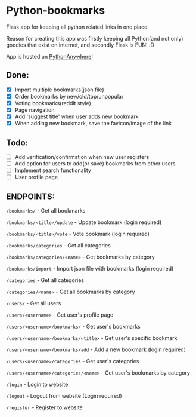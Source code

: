 # Python-bookmarks
Flask app for keeping all python related links in one place.

Reason for creating this app was firstly keeping all Python(and not only) goodies that exist on internet,
and secondly Flask is FUN! :D

App is hosted on [PythonAnywhere](http://evagelos.pythonanywhere.com/)!

## Done:
- [x] Import multiple bookmarks(json file)
- [x] Order bookmarks by new/old/top/unpopular
- [x] Voting bookmarks(reddit style)
- [x] Page navigation
- [x] Add 'suggest title' when user adds new bookmark
- [x] When adding new bookmark, save the favicon/image of the link

## Todo:
- [ ] Add verification/confirmation when new user registers
- [ ] Add option for users to add(or save) bookmarks from other users
- [ ] Implement search functionality
- [ ] User profile page

## ENDPOINTS:

`/bookmarks/` - Get all bookmarks

`/bookmarks/<title>/update` - Update bookmark (login required)

`/bookmarks/<title>/vote` - Vote bookmark (login required)

`/bookmarks/categories` - Get all categories

`/bookmarks/categories/<name>` - Get bookmarks by category

`/bookmarks/import` - Import json file with bookmarks (login required)

`/categories` - Get all categories

`/categories/<name>` - Get all bookmarks by category

`/users/` - Get all users

`/users/<username>` - Get user's profile page

`/users/<username>/bookmarks/` - Get user's bookmarks

`/users/<username>/bookmarks/<title>` - Get user's specific bookmark

`/users/<username>/bookmarks/add` - Add a new bookmark (login required)

`/users/<username>/categories` - Get user's categories

`/users/<username>/categories/<name>` - Get user's bookmarks by category

`/login` - Login to website

`/logout` - Logout from website (Login required)

`/register` - Register to website
